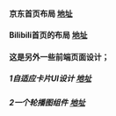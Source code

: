 #### 京东首页布局 [地址](https://liulaoliu.github.io/layout/jd)<br/>
#### Bilibili首页的布局 [地址](https://liulaoliu.github.io/layout/bilibili/)<br>
#### 这是另外一些前端页面设计；<br/>
##### 1自适应卡片UI设计 [地址](https://liulaoliu.github.io/layout/Bilibili_demonstration/responsive%20card/)<br/>
##### 2一个轮播图组件 [地址](https://liulaoliu.github.io/layout/carousel%20component/)<br/>
